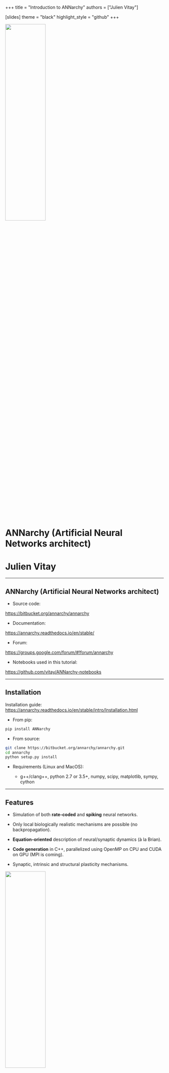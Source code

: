 +++
title = "Introduction to ANNarchy"
authors = ["Julien Vitay"]

[slides]
theme = "black"
highlight_style = "github"
+++

<img style="width:40%; min-width:320px" src="img/tuc.png" />

# ANNarchy (Artificial Neural Networks architect)

# Julien Vitay

---

## ANNarchy (Artificial Neural Networks architect)


* Source code:

<https://bitbucket.org/annarchy/annarchy>

* Documentation:

<https://annarchy.readthedocs.io/en/stable/>

* Forum:

<https://groups.google.com/forum/#!forum/annarchy>

* Notebooks used in this tutorial:

<https://github.com/vitay/ANNarchy-notebooks>

---

## Installation

Installation guide: <https://annarchy.readthedocs.io/en/stable/intro/Installation.html>

* From pip:

```bash
pip install ANNarchy
```

* From source:

```bash
git clone https://bitbucket.org/annarchy/annarchy.git
cd annarchy
python setup.py install
```

* Requirements (Linux and MacOS):

    * g++/clang++, python 2.7 or 3.5+, numpy, scipy, matplotlib, sympy, cython


---

## Features

* Simulation of both **rate-coded** and **spiking** neural networks.

* Only local biologically realistic mechanisms are possible (no backpropagation).

* **Equation-oriented** description of neural/synaptic dynamics (à la Brian).

* **Code generation** in C++, parallelized using OpenMP on CPU and CUDA on GPU (MPI is coming).

* Synaptic, intrinsic and structural plasticity mechanisms.

<img style="width:40%; min-width:320px" src="img/annarchy.svg" />

---

<img style="width:80%; min-width:320px" src="img/annarchy.svg" />

---

## Structure of a script

```python
from ANNarchy import *
setup(dt=1.0)

neuron = Neuron(...) # Create neuron types

stdp = Synapse(...) # Create synapse types for transmission and/or plasticity

pop = Population(1000, neuron) # Create populations of neurons

proj = Projection(pop, pop, 'exc', stdp) # Connect the populations
proj.connect_fixed_probability(weights=0.0, probability=0.1)

compile() # Generate and compile the code

m = Monitor(pop, ['spike']) # Record spikes

simulate(1000.) # Simulate for 1 second

data = m.get('spike') # Retrieve the data and plot it
```

---

# 1 - Rate-coded networks

---

## Example 1 : Echo-State Network

<img style="width:80%; min-width:320px" src="img/rc.jpg" />

---

## Echo-State Network

ESN rate-coded neurons typically follow first-order ODEs:

$$
    \tau \frac{dx(t)}{dt} + x(t) = \sum w^\text{in} \, r^\text{in}(t) + g \, \sum w^\text{rec} \, r(t) + \xi(t)
$$

$$
    r(t) = \tanh(x(t))
$$

```python
from ANNarchy import *

ESN_Neuron = Neuron(
    parameters = """
        tau = 30.0                 # Time constant
        g = 1.0 : population       # Scaling
        noise = 0.01 : population  # Noise amplitude
    """,
    equations="""
        tau * dx/dt + x = sum(in) + g * sum(exc) + noise * Uniform(-1, 1) : init=0.0

        r = tanh(x)
    """
)
```

---

## Parameters

```python
    parameters = """
        tau = 30.0 # Time constant
        g = 1.0 : population # Scaling
        noise = 0.01 : population # Noise amplitude
    """
```

* All parameters used in the equations must be declared in the **Neuron** definition.

* Parameters can have one value per neuron in the population (default) or be common to all neurons (flag `population` or `projection`).

* Parameters and variables are double floats by default, but the type can be specified (`int`, `bool`).

---

## Variables

```python
    equations="""
        tau * dx/dt + x = sum(in) + g * sum(exc) + noise * Uniform(-1, 1) : init=0.0

        r = tanh(x)
    """
```

* Variables are evaluated at each time step *in the order of their declaration*, except for coupled ODEs.

* Variables can be updated with assignments (`=`, `+=`, etc) or by defining first order ODEs.

* The math C library symbols can be used (`tanh`, `cos`, `exp`, etc).

* Initial values at $t=0$ can be specified with `init` (default: 0.0).

* Lower/higher bounds on the values of the variables can be set with the `min`/`max` flags:

```
r = x : min=0.0 # ReLU
```

* Additive noise can be drawn from several distributions, including `Uniform`, `Normal`, `LogNormal`, `Exponential`, `Gamma`...

* The output variable of a rate-coded neuron **must** be `r`.

---

## ODEs

* First-order ODEs are parsed and manipulated using `sympy`:

```python
    # All equivalent:
    tau * dx/dt + x = 0.0
    tau * dx/dt = - x
    dx/dt = (-x)/tau
```

* Several numerical methods are available (<https://annarchy.readthedocs.io/en/stable/manual/NumericalMethods.html>):

    * Explicit (forward) Euler (default): `tau * dx/dt + x = 0.0 : init=0.0, explicit`

    * Implicit (backward) Euler: `tau * dx/dt + x = 0.0 : init=0.0, implicit`

    * Exponential Euler (exact for linear ODE): `tau * dx/dt + x = 0.0 : init=0.0, exponential`

    * Midpoint (RK2): `tau * dx/dt + x = 0.0 : init=0.0, midpoint`

    * Event-driven (spiking synapses): `tau * dx/dt + x = 0.0 : init=0.0, event-driven`

---

## Coupled ODEs

* ODEs are solved concurrently, instead of sequentially for assignments:

```python
# I is updated
I = sum(exc) - sum(inh) + b

# u and v are solved concurrently using the current of I
tau * dv/dt + v = I - u
tau * du/dt + u = v

# r uses the updated value of v
r = tanh(v)
```

* The order of the equations therefore matters a lot.

* A single variable can only be updated once in the `equations` field.

---

## Populations

* Populations are creating by specifying a number of neurons and a neuron type:

```python
pop = Population(1000, ESN_Neuron)
```

* For visualization purposes or when using convolutional layers, a tuple geometry can be passed instead of the size:

```python
pop = Population((100, 100), ESN_Neuron)
```

* All parameters and variables become attributes of the population (read and write) as numpy arrays:

```python
pop.tau = np.linspace(20.0, 40.0, 1000)
pop.r = np.tanh(pop.v)
```

* Single neurons can be individually modified, if the `population` flag was not set:

```python
pop[10].r = 1.0
```

* Slices of populations are called `PopulationView` and can be addressed separately:

```python
pop = Population(1000, ESN_Neuron)
E = pop[:800]
I = pop[800:]
```

---

## Projections

* Projections link two populations (or views) in a uni-directional way.

```python
proj_exc = Projection(E, pop, 'exc')
proj_inh = Projection(I, pop, 'inh')
```

* Each target (`'exc', 'inh', 'AMPA', 'NMDA', 'GABA'`) can be defined as needed and will be treated differently by the post-synaptic neurons.

* The weighted sum of inputs for a specific target is accessed in the equations by `sum(target)`:

```python
    equations="""
        tau * dx/dt + x = sum(exc) - sum(inh)

        r = tanh(x)
    """
```

* It is therefore possible to model modulatory effects, divisive inhibition, etc.

---

## Connection methods

* Projections must be populated with a connectivity matrix (who is connected to who), a weight `w` and optionally a delay `d` (uniform or variable).

* Several patterns are predefined:

```python
proj.connect_all_to_all(weights=Normal(0.0, 1.0), delays=2.0, allow_self_connections=False)
proj.connect_one_to_one(weights=1.0, delays=Uniform(1.0, 10.0))
proj.connect_fixed_number_pre(number=20, weights=1.0)
proj.connect_fixed_number_post(number=20, weights=1.0)
proj.connect_fixed_probability(probability=0.2, weights=1.0)
proj.connect_gaussian(amp=1.0, sigma=0.2, limit=0.001)
proj.connect_dog(amp_pos=1.0, sigma_pos=0.2, amp_neg=0.3, sigma_neg=0.7, limit=0.001)
```

* But you can also load Numpy arrays or Scipy sparse matrices. Example for synfire chains:

```python
w = np.array([[None]*pre.size]*post.size)
for i in range(post.size):
    w[i, (i-1)%pre.size] = 1.0
proj.connect_from_matrix(w)

w = lil_matrix((pre.size, post.size))
for i in range(pre.size):
    w[pre.size, (i+1)%post.size] = 1.0
proj.connect_from_sparse(w)
```

---

## Compiling and running the simulation

* Once all populations and projections are created, you have to generate to the C++ code and compile it:

```python
compile()
```

* You can now manipulate all parameters/variables from Python thanks to the Cython bindings.

* A simulation is simply run for a fixed duration with:

```python
simulate(1000.) # 1 second
```

* You can also run a simulation until a criteria is filled, check:

<https://annarchy.readthedocs.io/en/stable/manual/Simulation.html#early-stopping>

---

## Monitoring

* By default, a simulation is run in C++ without interaction with Python.

* You may want to record some variables (neural or synaptic) during the simulation with a `Monitor`:

```python
m = Monitor(pop, ['v', 'r'])
n = Monitor(proj, ['w'])
```

* After the simulation, you can retrieve the recordings with:

```python
recorded_v = m.get('v')
recorded_r = m.get('r')
recorded_w = n.get('w')
```

* Warning: calling `get()` flushes the array.

* Warning: recording projections can quickly fill up the RAM (see Dendrites).

---

# Example 1: Echo-State Network

* Link to the Jupyter notebook on github: [RC.ipynb](https://github.com/vitay/ANNarchy-notebooks/blob/master/notebooks/RC.ipynb)

<img style="width:80%; min-width:320px" src="img/rc.jpg" />


---

# 2 - Spiking networks

---

## Spiking neurons

* Spiking neurons must also define two additional fields:

    * `spike`: condition for emitting a spike.

    * `reset`: what happens after a spike is emitted (at the start of the refractory period).

* A refractory period in ms can also be specified.

* Example of the Leaky Integrate-and-Fire:

```python
LIF = Neuron(
    parameters="""
        tau = 20.
        E_L = -70.
        v_T = 0.
        v_r = -58.
        I = 50.0
    """,
    equations="""
        tau * dv/dt = (E_L - v) + I : init=E_L     
    """,
    spike=" v >= v_T ",
    reset=" v = v_r ",
    refractory = 2.0
)
```

---

## Conductances / currents

* A pre-synaptic spike arriving to a spiking neuron increase the conductance `g_target` (e.g. `g_exc` or `g_inh`, depending on the projection).

```python
LIF = Neuron(
    parameters="...",
    equations="""
        tau * dv/dt = (E_L - v) + g_exc - g_inh   
    """,
    spike=" v >= v_T ",
    reset=" v = v_r ",
    refractory = 2.0
)
```

* Each spike increments `g_target` from the synaptic efficiency `w` of the corresponding synapse.

```
g_target += w
```

* This defines an instantaneous model of synaptic transmission.

---

## Conductances / currents

* For **exponentially-decreasing** or **alpha-shaped** synapses, ODEs have to be introduced for the conductance/current.

* The exponential numerical method should be preferred, as integration is exact.

```python
LIF = Neuron(
    parameters="...",
    equations="""
        tau * dv/dt = (E_L - v) + g_exc + alpha_exc # exponential or alpha

        tau_exc * dg_exc/dt = - g_exc : exponential

        tau_exc * dalpha_exc/dt = exp((tau_exc - dt/2.0)/tau_exc) * g_exc
                                                        - alpha_exc  : exponential
    """,
    spike=" v >= v_T ",
    reset=" v = v_r ",
    refractory = 2.0
)
```

---

## Conductances / currents


<img style="width:50%; min-width:320px" src="img/synaptictransmission.png" />


---

## Example 2: AdEx - Adaptive exponential neuron

* Link to the Jupyter notebook on github: [AdEx.ipynb](https://github.com/vitay/ANNarchy-notebooks/blob/master/notebooks/AdEx.ipynb)

$$
    \tau \, \frac{dv}{dt} = (E_L - v) + \delta_T \, \exp \frac{v-v_T}{\delta_T} + I - w
$$
$$
    \tau_w \, \frac{dw}{dt} =  a \, (v - E_L) - w
$$

```python
AdEx = Neuron(
    parameters="""
        tau = 20.
        E_L = -70.
        v_T = -50. ; v_r = -58.
        delta_T = 2.0
        a = 0.2 ; b = 0.
        tau_w = 30.
        I = 50.0
    """,
    equations="""
        tau * dv/dt = (E_L - v) + delta_T * exp((v-v_T)/delta_T) + I - w : init=E_L     
        tau_w * dw/dt = a * (v - E_L) - w  : init=0.0
    """,
    spike=" v >= 0.0 ",
    reset=" v = v_r ; w += b ",
    refractory = 2.0
)
```

---

# 3 - Synaptic plasticity

---

## Rate-coded synapses : Intrator & Cooper BCM learning rule

* Synapses can also implement equations that will be evaluated after each neural update.

```python
IBCM = Synapse(
    parameters = """
        eta = 0.01 : projectionAdEx
        tau = 2000.0 : projection
    """,
    equations = """
        tau * dtheta/dt + theta = post.r^2 : postsynaptic, exponential

        dw/dt = eta * post.r * (post.r - theta) * pre.r : min=0.0, explicit
    """,
    psp = " w * pre.r"
)
```

* The synaptic efficiency (weight) must be `w`.

* Each synapse can access pre- and post-synaptic variables with `pre.` and `post.`.

* The `postsynaptic` flag allows to do computations only once per post-synaptic neurons.

* `psp` optionally defines what will be summed by the post-synaptic neuron (e.g. `psp = "w * log(pre.r)"`).

---

## Plastic projections

* The synapse type just has to be passed to the Projection:

```python
proj = Projection(inp, pop, 'exc', IBCM)
```

* Synaptic variables can be accessed as lists of lists for the whole projection:

```python
proj.w
proj.theta
```

or for a single post-synaptic neuron (`Dendrite`):

```python
proj[10].w
```

---

## Example 3: Miconi's reward modulated RC network

* Link to the Jupyter notebook on github: [Miconi.ipynb](https://github.com/vitay/ANNarchy-notebooks/blob/master/notebooks/Miconi.ipynb)

<img style="width:70%; min-width:320px" src="img/miconi.png" />

---

## Spiking synapses : Example of Short-term plasticity (STP)

* Spiking synapses can define a `pre_spike` field, defining what happens when a pre-synaptic spike arrives at the synapse.

* `g_target` is an alias for the corresponding post-synaptic conductance: it will be replaced by `g_exc` or `g_inh` depending on how the synapse is used.

* By default, a pre-synaptic spike increments the post-synaptic conductance from `w`: `g_target += w`

```python
STP = Synapse(
    parameters = """
        tau_rec = 100.0 : projection
        tau_facil = 0.01 : projection
        U = 0.5
    """,
    equations = """
        dx/dt = (1 - x)/tau_rec : init = 1.0, event-driven
        du/dt = (U - u)/tau_facil : init = 0.5, event-driven
    """,
    pre_spike="""
        g_target += w * u * x
        x *= (1 - u)
        u += U * (1 - u)
    """
)
```

---

## Spiking synapses : Example of Spike-Timing Dependent plasticity (STDP)

* `post_spike` similarly defines what happens when a post-synaptic spike is emitted.

```python
STDP = Synapse(
    parameters = """
        tau_plus = 20.0 : projection ; tau_minus = 20.0 : projection
        A_plus = 0.01 : projection   ; A_minus = 0.01 : projection
        w_min = 0.0 : projection     ; w_max = 1.0 : projection
    """,
    equations = """
        tau_plus  * dx/dt = -x : event-driven # pre-synaptic trace
        tau_minus * dy/dt = -y : event-driven # post-synaptic trace
    """,
    pre_spike="""
        g_target += w
        x += A_plus * w_max
        w = clip(w + y, w_min , w_max)
    """,
    post_spike="""
        y -= A_minus * w_max
        w = clip(w + x, w_min , w_max)
    """)
```
